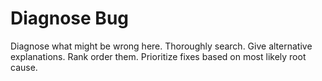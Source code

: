 # Diagnose Bug

Diagnose what might be wrong here. Thoroughly search. Give alternative
explanations. Rank order them. Prioritize fixes based on most likely root
cause.
